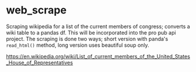 # web_scrape

Scraping wikipedia for a list of the current members of congress; converts a wiki table to a pandas df. This will be incorporated into the pro pub api project. The scraping is done two ways; short version with panda's ```read_html()``` method, long version uses beautiful soup only.

https://en.wikipedia.org/wiki/List_of_current_members_of_the_United_States_House_of_Representatives
